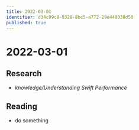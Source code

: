```yaml
---
title: 2022-03-01
identifier: d34c99c8-0328-8bc5-a772-29e448030d50
published: true
---
```


# 2022-03-01

## Research

* *knowledge/Understanding Swift Performance*

## Reading

* do something

